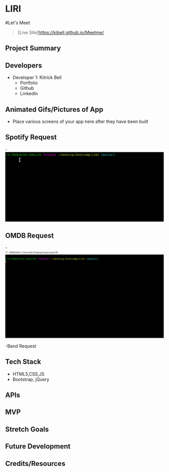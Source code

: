 # LIRI
#Let's Meet

> [Live Site]https://kibell.github.io/Meetme/

## Project Summary

> 

## Developers


- Developer 1: Kitrick Bell
  - Portfolio
  - Github
  - LinkedIn


## Animated Gifs/Pictures of App

- Place various screens of your app here after they have been built
## Spotify Request


-![](spotZoom.gif)




## OMDB Request


-![](movieZoom.gif)





-Band Request

## Tech Stack

- HTML5,CSS,JS
- Bootstrap, jQuery


## APIs



## MVP



## Stretch Goals



## Future Development



## Credits/Resources
